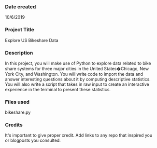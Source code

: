 ### Date created
10/6/2019

### Project Title
Explore US Bikeshare Data

### Description
In this project, you will make use of Python to explore data related to bike share systems for three major cities in the United States�Chicago, New York City, and Washington. You will write code to import the data and answer interesting questions about it by computing descriptive statistics. You will also write a script that takes in raw input to create an interactive experience in the terminal to present these statistics.

### Files used
bikeshare.py

### Credits
It's important to give proper credit. Add links to any repo that inspired you or blogposts you consulted.

